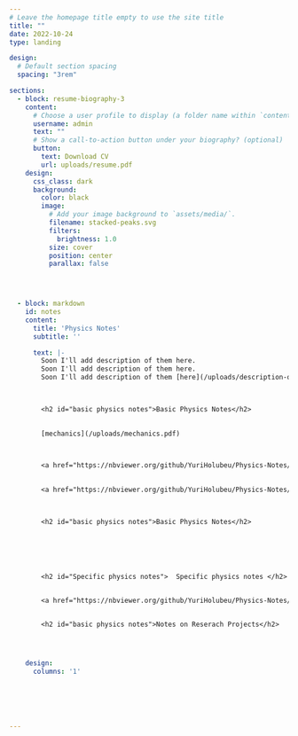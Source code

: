 ```yaml
---
# Leave the homepage title empty to use the site title
title: ""
date: 2022-10-24
type: landing

design:
  # Default section spacing
  spacing: "3rem"

sections:
  - block: resume-biography-3
    content:
      # Choose a user profile to display (a folder name within `content/authors/`)
      username: admin
      text: ""
      # Show a call-to-action button under your biography? (optional)
      button:
        text: Download CV
        url: uploads/resume.pdf
    design:
      css_class: dark
      background:
        color: black
        image:
          # Add your image background to `assets/media/`.
          filename: stacked-peaks.svg
          filters:
            brightness: 1.0
          size: cover
          position: center
          parallax: false



          
  - block: markdown
    id: notes
    content:
      title: 'Physics Notes'
      subtitle: ''

      text: |-    
        Soon I'll add description of them here.
        Soon I'll add description of them here.
        Soon I'll add description of them [here](/uploads/description-of-notes.pdf).


      
        <h2 id="basic physics notes">Basic Physics Notes</h2>

        
        [mechanics](/uploads/mechanics.pdf)



        <a href="https://nbviewer.org/github/YuriHolubeu/Physics-Notes/blob/main/%E2%96%A0%20basic%20physics/%E2%96%A0%20%20mechanics.pdf" target="_blank">mechanics</a>.</p>
        
        
        <a href="https://nbviewer.org/github/YuriHolubeu/Physics-Notes/blob/main/%E2%96%A0%20basic%20physics/♣%20%20electrodynamics.pdf" target="_blank">electrodynamics</a>.</p>

        

        <h2 id="basic physics notes">Basic Physics Notes</h2>






        <h2 id="Specific physics notes">  Specific physics notes </h2>


        <a href="https://nbviewer.org/github/YuriHolubeu/Physics-Notes/blob/main/☐%20specific%20physics/◊%20cosmology.pdf" target="_blank">cosmology</a>.</p>


        <h2 id="basic physics notes">Notes on Reserach Projects</h2>




    design:
      columns: '1'






---
```




